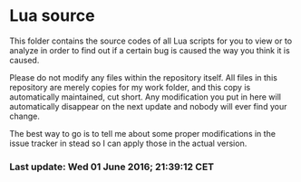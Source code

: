 # Lua source

This folder contains the source codes of all Lua scripts for you to view or to analyze in order to find out if a certain bug is caused the way you think it is caused.

Please do not modify any files within the repository itself. All files in this repository are merely copies for my work folder, and this copy is automatically maintained, cut short. Any modification you put in here will automatically disappear on the next update and nobody will ever find your change.

The best way to go is to tell me about some proper modifications in the issue tracker in stead so I can apply those in the actual version.

### Last update: Wed 01 June 2016; 21:39:12 CET